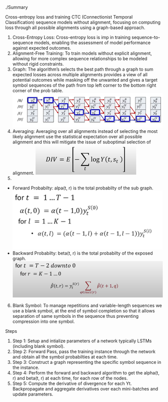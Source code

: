 ./Summary

Cross-entropy loss and training CTC (Connectionist Temporal Classification) sequence models without alignment, focusing on computing loss through all possible alignments using a graph-based approach.

1. Cross-Entropy Loss: Cross-entropy loss is imp in training sequence-to-sequence models, enabling the assessment of model performance against expected outcomes.
1. Alignment-Free Training: To train models without explicit alignment, allowing for more complex sequence relationships to be modeled without rigid constraints.
1. Graph: The algorithm’s selects the best path through a graph to sum expected losses across multiple alignments provides a view of all potential outcomes while masking off the unwanted and gives a target symbol sequences of the path from top left corner to the bottom right corner of the prob table.
![alt text](./images/15_image-1.png)
1. Averaging: Averaging over all alignments instead of selecting the most likely alignment use the statistical expectation over all possible alignment and this will mitigate the issue of suboptimal selection of alignment.
![alt text](./images/16_image.png) 
1. 
- Forward Probabilty: 
alpa(t, r) is the total probabilty of the sub graph.
![alt text](./images/16_image_1.png)
- Backward Probabilty: 
beta(t, r) is the total probabilty of the exposed graph.
![alt text](./images/16_image-2.png)
6. Blank Symbol: To manage repetitions and variable-length sequences we use a blank symbol, at the end of symbol completion so that it allows separation of same symbols in the sequence thus preventing compression into one symbol.

Steps
1. Step 1: Setup and intialize parameters of a network typically LSTMs (including blank symbol).
2. Step 2: Forward Pass, pass the training instance through the network and obtain all the symbol probabilties at each time.
3. Step 3: Construct a graph representing the specific symbol sequence in the instance.
4. Step 4: Perform the forward and backward algorithm to get the alpha(t, r) and beta(t, r) at each time, for each row of the nodes.
5. Step 5: Compute the derivative of divergence for each Yt. Backpropagate and aggregate derivatives over each mini-batches and update parameters.

